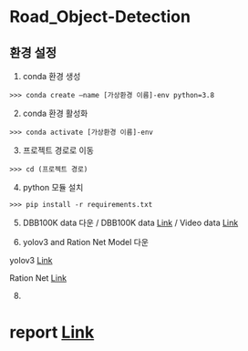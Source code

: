 # Road_Object-Detection

## 환경 설정

1. conda 환경 생성 
```
>>> conda create —name [가상환경 이름]-env python=3.8
```

2. conda 환경 활성화
```
>>> conda activate [가상환경 이름]-env
```

3. 프로젝트 경로로 이동
```
>>> cd (프로젝트 경로)
```

4. python 모듈 설치
```
>>> pip install -r requirements.txt
```  

5. DBB100K data 다운 / DBB100K data [Link](https://drive.google.com/file/d/157GRrqHjiSu8FJegARt-7iNIsdH2NhRh/view?usp=share_link) / Video data [Link](https://drive.google.com/file/d/1ydJfILsKlDDJ7pnUyLlWelOZeta1xQRM/view?usp=share_link) 

6. yolov3 and Ration Net Model 다운

yolov3 [Link](https://bair.berkeley.edu/blog/2018/05/30/bdd/](https://drive.google.com/file/d/1mPG_pcebESWefDweiy70LxPb3qxbHd1C/view?usp=sharing))

Ration Net [Link](https://drive.google.com/file/d/1zL2HWdNwNkq4Kzse17hfkHaOF4dlxoMU/view?usp=share_link)

8. 

# report [Link](https://docs.google.com/document/d/16T0VQJriU-VXSOssZI7Cu45VG0dLgNY1N7YgtebJXVk/edit?usp=sharing)






